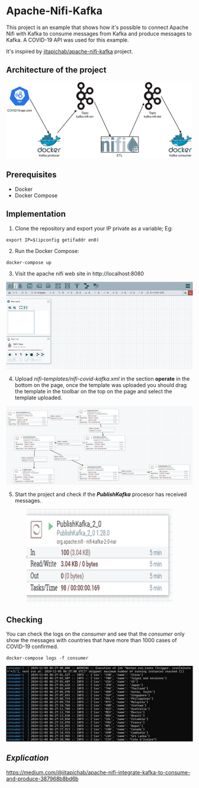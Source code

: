 # **Apache-Nifi-Kafka**

This project is an example that shows how it's possible to connect Apache Nifi with Kafka to consume messages from Kafka and produce messages to Kafka. A COVID-19 API was used for this example. 

It's inspired by [jitapichab/apache-nifi-kafka](https://github.com/jitapichab/apache-nifi-kafka) project.

## **Architecture of the project**


![Architecture Image](media/apache-nifi-kafka.png)

## **Prerequisites**

* Docker
* Docker Compose

## **Implementation**

1. Clone the repository and export your IP private as a variable; Eg:

```
export IP=$(ipconfig getifaddr en0)
```

2. Run the Docker Compose:
```
docker-compose up
```

3. Visit the apache nifi web site in http://localhost:8080

![Nifi website Image](media/apache-nifi-website.png)

4. Upload *nifi-templates/nifi-covid-kafka.xml*  in the section **operate**  in the bottom on the page, once the template was uploaded you should  drag the template in the toolbar on the top on the page and select the template uploaded.

![Nifi Template Image](media/nifi-template-uploaded.png)

5. Start the project and check if the  __*PublishKafka*__ procesor has received messages.

<p align="center">
<img width="395" height="254" src="media/publishkafka_processor.png">
</p>

## **Checking**

You can check the logs on the *consumer*  and see that the *consumer* only show the messages with countries that have more than 1000 cases of COVID-19 confirmed.

```
docker-compose logs -f consumer
```

![Consumer Logs](media/logs-by-consumer.png)

## *Explication*

https://medium.com/@jitapichab/apache-nifi-integrate-kafka-to-consume-and-produce-387968b8bd6b
